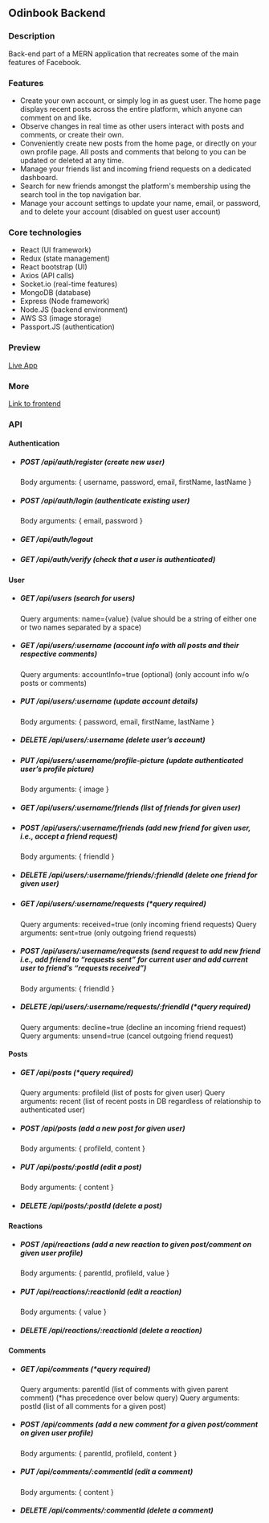 ## Odinbook Backend

### Description
Back-end part of a MERN application that recreates some of the main features of Facebook.

### Features
 - Create your own account, or simply log in as guest user. The home page displays recent posts across the entire platform, which anyone can comment on and like.
 - Observe changes in real time as other users interact with posts and comments, or create their own.
 - Conveniently create new posts from the home page, or directly on your own profile page. All posts and comments that belong to you can be updated or deleted at any time. 
 - Manage your friends list and incoming friend requests on a dedicated dashboard. 
 - Search for new friends amongst the platform's membership using the search tool in the top navigation bar.
 - Manage your account settings to update your name, email, or password, and to delete your account (disabled on guest user account)

### Core technologies
 - React (UI framework)
 - Redux (state management)
 - React bootstrap (UI)
 - Axios (API calls)
 - Socket.io (real-time features)
 - MongoDB (database)
 - Express (Node framework)
 - Node.JS (backend environment)
 - AWS S3 (image storage)
 - Passport.JS (authentication)

### Preview
[Live App](https://odinbook-boqn.onrender.com)

### More
[Link to frontend](https://github.com/romainyvernes/odinbook_frontend)

### API

#### Authentication
- ##### POST /api/auth/register (create new user)
  Body arguments: { username, password, email, firstName, lastName }
- ##### POST /api/auth/login (authenticate existing user)
  Body arguments: { email, password }
- ##### GET /api/auth/logout
- ##### GET /api/auth/verify (check that a user is authenticated)

#### User
- ##### GET /api/users (search for users)
  Query arguments: name={value} (value should be a string of either one or two names separated by a space)
- ##### GET /api/users/:username (account info with all posts and their respective comments)
  Query arguments: accountInfo=true (optional) (only account info w/o posts or comments)
- ##### PUT /api/users/:username (update account details)
  Body arguments: { password, email, firstName, lastName }
- ##### DELETE /api/users/:username (delete user’s account)
- ##### PUT /api/users/:username/profile-picture (update authenticated user’s profile picture)
  Body arguments: { image }
- ##### GET /api/users/:username/friends (list of friends for given user)
- ##### POST /api/users/:username/friends (add new friend for given user, i.e., accept a friend request)
  Body arguments: { friendId }
- ##### DELETE /api/users/:username/friends/:friendId (delete one friend for given user)
- ##### GET /api/users/:username/requests (*query required)
  Query arguments: received=true (only incoming friend requests)
  Query arguments: sent=true (only outgoing friend requests)
- ##### POST /api/users/:username/requests (send request to add new friend i.e., add friend to “requests sent” for current user and add current user to friend’s “requests received”)
  Body arguments: { friendId }
- ##### DELETE /api/users/:username/requests/:friendId (*query required)
  Query arguments: decline=true (decline an incoming friend request)
  Query arguments: unsend=true (cancel outgoing friend request)

#### Posts
- ##### GET /api/posts (*query required)
  Query arguments: profileId (list of posts for given user)
  Query arguments: recent (list of recent posts in DB regardless of relationship to authenticated user) 
- ##### POST /api/posts (add a new post for given user)
  Body arguments: { profileId, content }
- ##### PUT /api/posts/:postId (edit a post)
  Body arguments: { content }
- ##### DELETE /api/posts/:postId (delete a post)

#### Reactions
- ##### POST /api/reactions (add a new reaction to given post/comment on given user profile)
  Body arguments: { parentId, profileId, value }
- ##### PUT /api/reactions/:reactionId (edit a reaction)
  Body arguments: { value }
- ##### DELETE /api/reactions/:reactionId (delete a reaction)

#### Comments
- ##### GET /api/comments (*query required)
  Query arguments: parentId (list of comments with given parent comment) (*has precedence over below query)
  Query arguments: postId (list of all comments for a given post)
- ##### POST /api/comments (add a new comment for a given post/comment on given user profile)
  Body arguments: { parentId, profileId, content }
- ##### PUT /api/comments/:commentId (edit a comment)
  Body arguments: { content }
- ##### DELETE /api/comments/:commentId (delete a comment)

